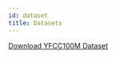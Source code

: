 ```yaml
---
id: dataset
title: Datasets
---
```


[Download YFCC100M Dataset](https://fb-public.box.com/s/htfdbrvycvroebv9ecaezaztocbcnsdn)

